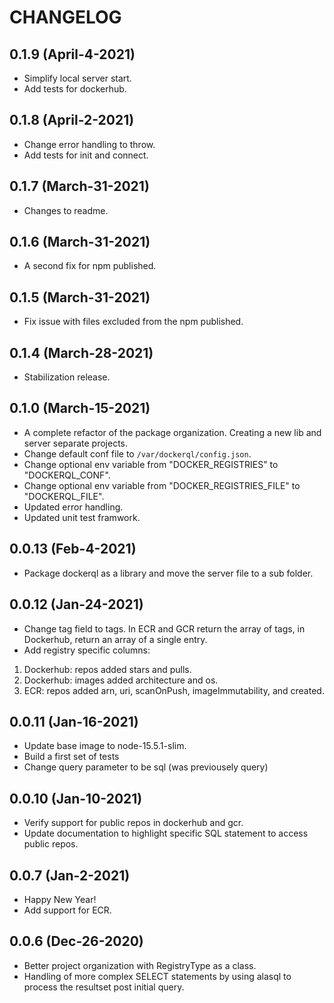 # CHANGELOG

## 0.1.9 (April-4-2021)
* Simplify local server start.
* Add tests for dockerhub.

## 0.1.8 (April-2-2021)
* Change error handling to throw. 
* Add tests for init and connect.

## 0.1.7 (March-31-2021)
* Changes to readme.

## 0.1.6 (March-31-2021)
* A second fix for npm published. 

## 0.1.5 (March-31-2021)
* Fix issue with files excluded from the npm published. 

## 0.1.4 (March-28-2021)
* Stabilization release. 

## 0.1.0 (March-15-2021)
* A complete refactor of the package organization. Creating a new lib and server separate projects. 
* Change default conf file to `/var/dockerql/config.json`.
* Change optional env variable from "DOCKER_REGISTRIES" to "DOCKERQL_CONF".
* Change optional env variable from "DOCKER_REGISTRIES_FILE" to "DOCKERQL_FILE".
* Updated error handling. 
* Updated unit test framwork.

## 0.0.13 (Feb-4-2021)
* Package dockerql as a library and move the server file to a sub folder. 

## 0.0.12 (Jan-24-2021)
* Change tag field to tags. In ECR and GCR return the array of tags, in Dockerhub, return an array of a single entry. 
* Add registry specific columns:
1. Dockerhub: repos added stars and pulls.
1. Dockerhub: images added architecture and os.
1. ECR: repos added arn, uri, scanOnPush, imageImmutability, and created.

## 0.0.11 (Jan-16-2021)
* Update base image to node-15.5.1-slim. 
* Build a first set of tests
* Change query parameter to be sql (was previousely query)

## 0.0.10 (Jan-10-2021)
* Verify support for public repos in dockerhub and gcr. 
* Update documentation to highlight specific SQL statement to access public repos. 

## 0.0.7 (Jan-2-2021)

* Happy New Year!
* Add support for ECR.

## 0.0.6 (Dec-26-2020)

* Better project organization with RegistryType as a class. 
* Handling of more complex SELECT statements by using alasql to process the resultset post initial query.

